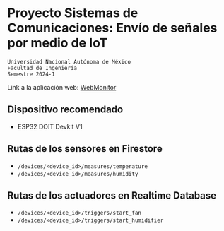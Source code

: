 # Proyecto Sistemas de Comunicaciones: Envío de señales por medio de IoT

```
Universidad Nacional Autónoma de México
Facultad de Ingeniería
Semestre 2024-1
```
Link a la aplicación web: [WebMonitor](https://siscom2024-1.web.app)

## Dispositivo recomendado
* ESP32 DOIT Devkit V1

## Rutas de los sensores en Firestore
* `/devices/<device_id>/measures/temperature`
* `/devices/<device_id>/measures/humidity`

## Rutas de los actuadores en Realtime Database
* `/devices/<device_id>/triggers/start_fan`
* `/devices/<device_id>/triggers/start_humidifier`
